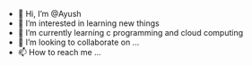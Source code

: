 - 👋 Hi, I’m @Ayush
- 👀 I’m interested in learning new things
- 🌱 I’m currently learning c programming and cloud computing
- 💞️ I’m looking to collaborate on ...
- 📫 How to reach me ...

<!---
acecr7/acecr7 is a ✨ special ✨ repository because its `README.md` (this file) appears on your GitHub profile.
You can click the Preview link to take a look at your changes
